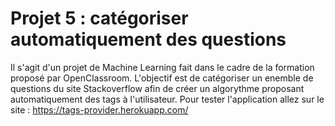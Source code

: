 # Projet 5 : catégoriser automatiquement des questions
Il s'agit d'un projet de Machine Learning fait dans le cadre de la formation proposé par OpenClassroom. L'objectif est de catégoriser un enemble de questions du site Stackoverflow afin de créer un algorythme proposant automatiquement des tags à l'utilisateur.
Pour tester l'application allez sur le site :
  https://tags-provider.herokuapp.com/

